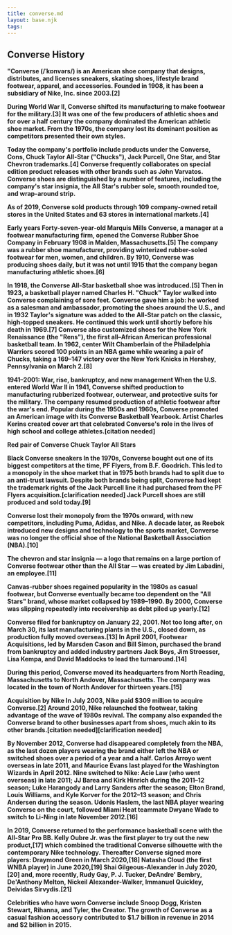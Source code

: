 ```yaml
---
title: converse.md
layout: base.njk
tags:  
---
```

<div class="group">
<section>
  <h1>Converse History</h1>
  
  <p><b>"Converse (/ˈkɒnvərs/) is an American shoe company that designs, distributes, and licenses sneakers, skating shoes, lifestyle brand footwear, apparel, and accessories. Founded in 1908, it has been a subsidiary of Nike, Inc. since 2003.[2]

During World War II, Converse shifted its manufacturing to make footwear for the military.[3] It was one of the few producers of athletic shoes and for over a half century the company dominated the American athletic shoe market. From the 1970s, the company lost its dominant position as competitors presented their own styles.

Today the company's portfolio include products under the Converse, Cons, Chuck Taylor All-Star ("Chucks"), Jack Purcell, One Star, and Star Chevron trademarks.[4] Converse frequently collaborates on special edition product releases with other brands such as John Varvatos. Converse shoes are distinguished by a number of features, including the company's star insignia, the All Star's rubber sole, smooth rounded toe, and wrap-around strip.

As of 2019, Converse sold products through 109 company-owned retail stores in the United States and 63 stores in international markets.[4]
<img src="https://place-hold.it/600" alt="">

Early years
Forty-seven-year-old Marquis Mills Converse, a manager at a footwear manufacturing firm, opened the Converse Rubber Shoe Company in February 1908 in Malden, Massachusetts.[5] The company was a rubber shoe manufacturer, providing winterized rubber-soled footwear for men, women, and children. By 1910, Converse was producing shoes daily, but it was not until 1915 that the company began manufacturing athletic shoes.[6]

In 1918, the Converse All-Star basketball shoe was introduced.[5] Then in 1923, a basketball player named Charles H. "Chuck" Taylor walked into Converse complaining of sore feet. Converse gave him a job: he worked as a salesman and ambassador, promoting the shoes around the U.S., and in 1932 Taylor's signature was added to the All-Star patch on the classic, high-topped sneakers. He continued this work until shortly before his death in 1969.[7] Converse also customized shoes for the New York Renaissance (the "Rens"), the first all–African American professional basketball team. In 1962, center Wilt Chamberlain of the Philadelphia Warriors scored 100 points in an NBA game while wearing a pair of Chucks, taking a 169–147 victory over the New York Knicks in Hershey, Pennsylvania on March 2.[8]

1941–2001: War, rise, bankruptcy, and new management
When the U.S. entered World War II in 1941, Converse shifted production to manufacturing rubberized footwear, outerwear, and protective suits for the military. The company resumed production of athletic footwear after the war's end. Popular during the 1950s and 1960s, Converse promoted an American image with its Converse Basketball Yearbook. Artist Charles Kerins created cover art that celebrated Converse's role in the lives of high school and college athletes.[citation needed]


Red pair of Converse Chuck Taylor All Stars

Black Converse sneakers
In the 1970s, Converse bought out one of its biggest competitors at the time, PF Flyers, from B.F. Goodrich. This led to a monopoly in the shoe market that in 1975 both brands had to split due to an anti-trust lawsuit. Despite both brands being split, Converse had kept the trademark rights of the Jack Purcell line it had purchased from the PF Flyers acquisition.[clarification needed] Jack Purcell shoes are still produced and sold today.[9]

Converse lost their monopoly from the 1970s onward, with new competitors, including Puma, Adidas, and Nike. A decade later, as Reebok introduced new designs and technology to the sports market, Converse was no longer the official shoe of the National Basketball Association (NBA).[10]

The chevron and star insignia — a logo that remains on a large portion of Converse footwear other than the All Star — was created by Jim Labadini, an employee.[11]

Canvas-rubber shoes regained popularity in the 1980s as casual footwear, but Converse eventually became too dependent on the "All Stars" brand, whose market collapsed by 1989–1990. By 2000, Converse was slipping repeatedly into receivership as debt piled up yearly.[12]

Converse filed for bankruptcy on January 22, 2001. Not too long after, on March 30, its last manufacturing plants in the U.S., closed down, as production fully moved overseas.[13] In April 2001, Footwear Acquisitions, led by Marsden Cason and Bill Simon, purchased the brand from bankruptcy and added industry partners Jack Boys, Jim Stroesser, Lisa Kempa, and David Maddocks to lead the turnaround.[14]

During this period, Converse moved its headquarters from North Reading, Massachusetts to North Andover, Massachusetts. The company was located in the town of North Andover for thirteen years.[15]

Acquisition by Nike
In July 2003, Nike paid $309 million to acquire Converse.[2] Around 2010, Nike relaunched the footwear, taking advantage of the wave of 1980s revival. The company also expanded the Converse brand to other businesses apart from shoes, much akin to its other brands.[citation needed][clarification needed]

By November 2012, Converse had disappeared completely from the NBA, as the last dozen players wearing the brand either left the NBA or switched shoes over a period of a year and a half. Carlos Arroyo went overseas in late 2011, and Maurice Evans last played for the Washington Wizards in April 2012. Nine switched to Nike: Acie Law (who went overseas) in late 2011; JJ Barea and Kirk Hinrich during the 2011–12 season; Luke Harangody and Larry Sanders after the season; Elton Brand, Louis Williams, and Kyle Korver for the 2012–13 season; and Chris Andersen during the season. Udonis Haslem, the last NBA player wearing Converse on the court, followed Miami Heat teammate Dwyane Wade to switch to Li-Ning in late November 2012.[16]

In 2019, Converse returned to the performance basketball scene with the All-Star Pro BB. Kelly Oubre Jr. was the first player to try out the new product,[17] which combined the traditional Converse silhouette with the contemporary Nike technology. Thereafter Converse signed more players: Draymond Green in March 2020,[18] Natasha Cloud (the first WNBA player) in June 2020,[19] Shai Gilgeous-Alexander in July 2020,[20] and, more recently, Rudy Gay, P. J. Tucker, DeAndre' Bembry, De'Anthony Melton, Nickeil Alexander-Walker, Immanuel Quickley, Deividas Sirvydis.[21]

Celebrities who have worn Converse include Snoop Dogg, Kristen Stewart, Rihanna, and Tyler, the Creator. The growth of Converse as a casual fashion accessory contributed to $1.7 billion in revenue in 2014 and $2 billion in 2015.

<img src="https://place-hold.it/600" alt="">

</section>
</group>